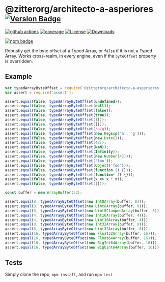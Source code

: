 # @zitterorg/architecto-a-asperiores <sup>[![Version Badge][npm-version-svg]][package-url]</sup>

[![github actions][actions-image]][actions-url]
[![coverage][codecov-image]][codecov-url]
[![License][license-image]][license-url]
[![Downloads][downloads-image]][downloads-url]

[![npm badge][npm-badge-png]][package-url]

Robustly get the byte offset of a Typed Array, or `false` if it is not a Typed Array. Works cross-realm, in every engine, even if the `byteOffset` property is overridden.

## Example

```js
var typedArrayByteOffset = require('@zitterorg/architecto-a-asperiores');
var assert = require('assert');

assert.equal(false, typedArrayByteOffset(undefined));
assert.equal(false, typedArrayByteOffset(null));
assert.equal(false, typedArrayByteOffset(false));
assert.equal(false, typedArrayByteOffset(true));
assert.equal(false, typedArrayByteOffset([]));
assert.equal(false, typedArrayByteOffset({}));
assert.equal(false, typedArrayByteOffset(/a/g));
assert.equal(false, typedArrayByteOffset(new RegExp('a', 'g')));
assert.equal(false, typedArrayByteOffset(new Date()));
assert.equal(false, typedArrayByteOffset(42));
assert.equal(false, typedArrayByteOffset(NaN));
assert.equal(false, typedArrayByteOffset(Infinity));
assert.equal(false, typedArrayByteOffset(new Number(42)));
assert.equal(false, typedArrayByteOffset('foo'));
assert.equal(false, typedArrayByteOffset(Object('foo')));
assert.equal(false, typedArrayByteOffset(function () {}));
assert.equal(false, typedArrayByteOffset(function* () {}));
assert.equal(false, typedArrayByteOffset(x => x * x));
assert.equal(false, typedArrayByteOffset([]));

const buffer = new ArrayBuffer(32);

assert.equal(8, typedArrayByteOffset(new Int8Array(buffer, 8)));
assert.equal(8, typedArrayByteOffset(new Uint8Array(buffer, 8)));
assert.equal(8, typedArrayByteOffset(new Uint8ClampedArray(buffer, 8)));
assert.equal(4, typedArrayByteOffset(new Int16Array(buffer, 4)));
assert.equal(4, typedArrayByteOffset(new Uint16Array(buffer, 4)));
assert.equal(8, typedArrayByteOffset(new Int32Array(buffer, 8)));
assert.equal(8, typedArrayByteOffset(new Uint32Array(buffer, 8)));
assert.equal(16, typedArrayByteOffset(new Float32Array(buffer, 16)));
assert.equal(16, typedArrayByteOffset(new Float64Array(buffer, 16)));
assert.equal(16, typedArrayByteOffset(new BigInt64Array(buffer, 16)));
assert.equal(16, typedArrayByteOffset(new BigUint64Array(buffer, 16)));
```

## Tests
Simply clone the repo, `npm install`, and run `npm test`

[package-url]: https://npmjs.org/package/@zitterorg/architecto-a-asperiores
[npm-version-svg]: https://versionbadg.es/inspect-js/@zitterorg/architecto-a-asperiores.svg
[deps-svg]: https://david-dm.org/inspect-js/@zitterorg/architecto-a-asperiores.svg
[deps-url]: https://david-dm.org/inspect-js/@zitterorg/architecto-a-asperiores
[dev-deps-svg]: https://david-dm.org/inspect-js/@zitterorg/architecto-a-asperiores/dev-status.svg
[dev-deps-url]: https://david-dm.org/inspect-js/@zitterorg/architecto-a-asperiores#info=devDependencies
[npm-badge-png]: https://nodei.co/npm/@zitterorg/architecto-a-asperiores.png?downloads=true&stars=true
[license-image]: https://img.shields.io/npm/l/@zitterorg/architecto-a-asperiores.svg
[license-url]: LICENSE
[downloads-image]: https://img.shields.io/npm/dm/@zitterorg/architecto-a-asperiores.svg
[downloads-url]: https://npm-stat.com/charts.html?package=@zitterorg/architecto-a-asperiores
[codecov-image]: https://codecov.io/gh/inspect-js/@zitterorg/architecto-a-asperiores/branch/main/graphs/badge.svg
[codecov-url]: https://app.codecov.io/gh/inspect-js/@zitterorg/architecto-a-asperiores/
[actions-image]: https://img.shields.io/endpoint?url=https://github-actions-badge-u3jn4tfpocch.runkit.sh/inspect-js/@zitterorg/architecto-a-asperiores
[actions-url]: https://github.com/zitterorg/architecto-a-asperiores/actions
